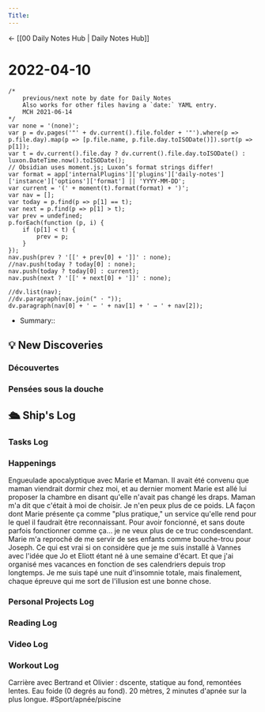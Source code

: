 ```yaml
---
Title:
---
```


<- [[00 Daily Notes Hub | Daily Notes Hub]]

# 2022-04-10
```dataviewjs
/*
    previous/next note by date for Daily Notes
    Also works for other files having a `date:` YAML entry.
    MCH 2021-06-14
*/
var none = '(none)';
var p = dv.pages('"' + dv.current().file.folder + '"').where(p => p.file.day).map(p => [p.file.name, p.file.day.toISODate()]).sort(p => p[1]);
var t = dv.current().file.day ? dv.current().file.day.toISODate() : luxon.DateTime.now().toISODate();
// Obsidian uses moment.js; Luxon’s format strings differ!
var format = app['internalPlugins']['plugins']['daily-notes']['instance']['options']['format'] || 'YYYY-MM-DD';
var current = '(' + moment(t).format(format) + ')';
var nav = [];
var today = p.find(p => p[1] == t);
var next = p.find(p => p[1] > t);
var prev = undefined;
p.forEach(function (p, i) {
    if (p[1] < t) {
        prev = p;
    }
});
nav.push(prev ? '[[' + prev[0] + ']]' : none);
//nav.push(today ? today[0] : none);
nav.push(today ? today[0] : current);
nav.push(next ? '[[' + next[0] + ']]' : none);

//dv.list(nav);
//dv.paragraph(nav.join(" · "));
dv.paragraph(nav[0] + ' ← ' + nav[1] + ' → ' + nav[2]);
```
- Summary:: 

## 💡 New Discoveries

### Découvertes
### Pensées sous la douche

## 🛳️ Ship's Log
### Tasks Log

### Happenings
Engueulade apocalyptique avec Marie et Maman. Il avait été convenu que maman viendrait dormir chez moi, et au dernier moment Marie est allé lui proposer la chambre en disant qu'elle n'avait pas changé les draps. Maman m'a dit que c'était à moi de choisir. Je n'en peux plus de ce poids. LA façon dont Marie présente ça comme "plus pratique," un service qu'elle rend pour le quel il faudrait être reconnaissant. Pour avoir foncionné, et sans doute parfois fonctionner comme ça... je ne veux plus de ce truc condescendant. Marie m'a reproché de me servir de ses enfants comme bouche-trou pour Joseph. Ce qui est vrai si on considère que je me suis installé à Vannes avec l'idée que Jo et Eliott étant né à une semaine d'écart. Et que j'ai organisé mes vacances en fonction de ses calendriers depuis trop longtemps. Je me suis tapé une nuit d'insomnie totale, mais finalement, chaque épreuve qui me sort de l'illusion est une bonne chose. 
### Personal Projects Log

### Reading Log

### Video Log

### Workout Log
Carrière avec Bertrand et Olivier : dscente, statique au fond, remontées lentes. Eau foide (0 degrés au fond). 20 mètres, 2 minutes d'apnée sur la plus longue. #Sport/apnée/piscine 
